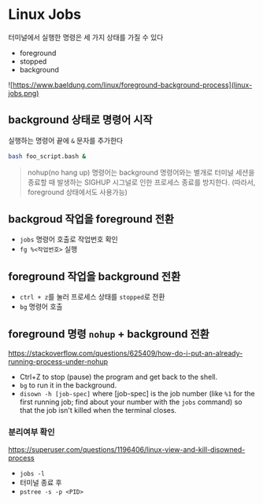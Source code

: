 # Linux Jobs

터미널에서 실행한 명령은 세 가지 상태를 가질 수 있다

- foreground
- stopped
- background

![https://www.baeldung.com/linux/foreground-background-process](linux-jobs.png)

## background 상태로 명령어 시작

실행하는 명령어 끝에 `&` 문자를 추가한다

```sh
bash foo_script.bash &
```

> nohup(no hang up) 명령어는 background 명령어와는 별개로 터미널 세션을 종료할 때 발생하는 SIGHUP 시그널로 인한 프로세스 종료를 방지한다.
> (따라서, foreground 상태에서도 사용가능)

## backgroud 작업을 foreground 전환

- `jobs` 명령어 호출로 작업번호 확인
- `fg %<작업번호>` 실행

## foreground 작업을 background 전환

- `ctrl + z`를 눌러 프로세스 상태를 `stopped`로 전환
- `bg` 명령어 호출

## foreground 명령 `nohup` + background 전환

<https://stackoverflow.com/questions/625409/how-do-i-put-an-already-running-process-under-nohup>

- Ctrl+Z to stop (pause) the program and get back to the shell.
- `bg` to run it in the background.
- `disown -h [job-spec]` where [job-spec] is the job number (like `%1` for the first running job; find about your number with the `jobs` command) so that the job isn't killed when the terminal closes.

### 분리여부 확인

<https://superuser.com/questions/1196406/linux-view-and-kill-disowned-process>

- `jobs -l`
- 터미널 종료 후
- `pstree -s -p <PID>`
